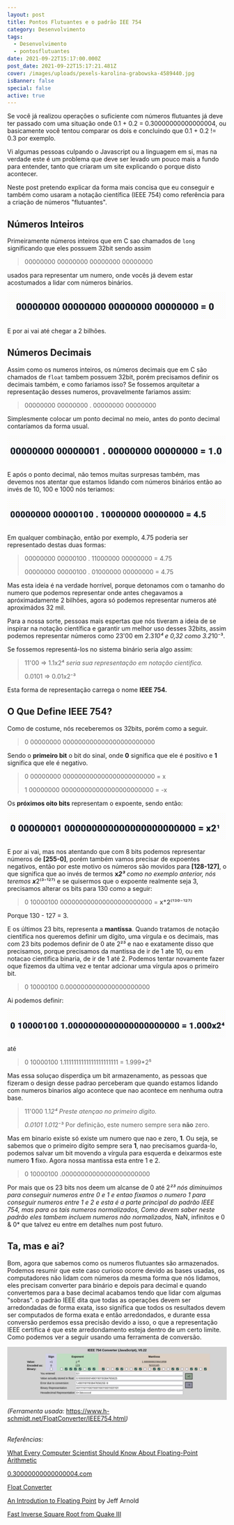 ```yaml
---
layout: post
title: Pontos Flutuantes e o padrão IEE 754
category: Desenvolvimento
tags:
  - Desenvolvimento
  - pontosflutuantes
date: 2021-09-22T15:17:00.000Z
post_date: 2021-09-22T15:17:21.481Z
cover: /images/uploads/pexels-karolina-grabowska-4589440.jpg
isBanner: false
special: false
active: true
---
```

Se você já realizou operações o suficiente com números flutuantes já deve ter passado com uma situação onde 0.1 + 0.2 = 0.30000000000000004, ou basicamente você tentou comparar os dois e concluindo que 0.1 + 0.2 != 0.3 por exemplo. 

Vi algumas pessoas culpando o Javascript ou a linguagem em si, mas na verdade este é um problema que deve ser levado um pouco mais a fundo para entender, tanto que criaram um site explicando o porque disto acontecer.

Neste post pretendo explicar da forma mais concisa que eu conseguir e também como usaram a notação científica (IEEE 754) como referência para a criação de números "flutuantes".

## Números Inteiros

Primeiramente números inteiros que em C sao chamados de `long` significando que eles possuem 32bit sendo assim

> 00000000 00000000 00000000 00000000

usados para representar um numero, onde vocês já devem estar acostumados a lidar com números binários.

![](/images/uploads/int.gif "Integers")

E por ai vai até chegar a 2 bilhões.

## Números Decimais

Assim como os numeros inteiros, os números decimais que em C são chamados de `float` tambem possuem 32bit, porém precisamos definir os decimais também, e como fariamos isso? Se fossemos arquitetar a representação desses numeros, provavelmente fariamos assim:

> 00000000 00000000 . 00000000 00000000

Simplesmente colocar um ponto decimal no meio, antes do ponto decimal contaríamos da forma usual.

![](/images/uploads/render.gif "Point in the middle approach")

E após o ponto decimal, não temos muitas surpresas também, mas devemos nos atentar que estamos lidando com números binários então ao invés de 10, 100 e 1000 nós teriamos:

![](/images/uploads/render-half.gif "Integer halfs the gross way")

Em qualquer combinação, então por exemplo, 4.75 poderia ser representado destas duas formas:

> 00000000 00000100 . 11000000 00000000 = 4.75
>
> 00000000 00000100 . 01000000 00000000 = 4.75

Mas esta ideia é na verdade horrível, porque detonamos com o tamanho do numero que podemos representar onde antes chegavamos a apróximadamente 2 bilhões, agora só podemos representar numeros até aproximádos 32 mil.

Para a nossa sorte, pessoas mais espertas que nós tiveram a ideia de se inspirar na notação científica e garantir um melhor uso desses 32bits, assim podemos representar números como 23'00 em 2.3*10⁴ e 0,32 como 3.2*10⁻³.

Se fossemos representá-los no sistema binário seria algo assim:

> 11'00 => 1.1x2⁴ *seria sua representação em notação cientifica.*
>
> 0.0101 => 0.01x2⁻³

Esta forma de representação carrega o nome **IEEE 754.**

## O Que Define IEEE 754?

Como de costume, nós receberemos os 32bits, porém como a seguir.

> 0 00000000 000000000000000000000000

Sendo o **primeiro bit** o bit do sinal, onde **0** significa que ele é positivo e **1** significa que ele é negativo.

> 0 00000000 000000000000000000000000 = x
>
> 1 00000000 000000000000000000000000 = -x

Os **próximos oito bits** representam o expoente, sendo então:

![](/images/uploads/ieee-exponents.gif "IEEE Exponents")

E por ai vai, mas nos atentando que com 8 bits podemos representar números de **\[255-0]**, porém também vamos precisar de expoentes negativos, então por este motivo os números são movidos para **\[128-127]**, o que significa que ao invés de termos **x*2³*** *como no exemplo anterior, nós teremos **x***2⁽³⁻¹²⁷⁾ e se quisermos que o expoente realmente seja 3, precisamos alterar os bits para 130 como a seguir:

> 0 10000100 000000000000000000000000 = **x*2⁽¹³⁰⁻¹²⁷⁾**

Porque 130 - 127 = 3.

E os últimos 23 bits, representa a **mantissa**. Quando tratamos de notação científica nos queremos definir um dígito, uma vírgula e os decimais, mas com 23 bits podemos definir de 0 ate 2²³ e nao e exatamente disso que precisamos, porque precisamos da mantissa de ir de 1 ate 10, ou em notacao cientifica binaria, de ir de 1 até 2. Podemos tentar novamente fazer oque fizemos da ultima vez e tentar adcionar uma vírgula apos o primeiro bit.

> 0 10000100 0.0000000000000000000000

Ai podemos definir:


![](/images/uploads/ieee754.gif "IEE754 walkthrough.")

até

> 0 10000100 1.1111111111111111111111 = 1.999*2⁵

Mas essa soluçao disperdiça um bit armazenamento, as pessoas que fizeram o design desse padrao perceberam que quando estamos lidando com numeros binarios algo acontece que nao acontece em nenhuma outra base.

> 11'000   1.1*2⁴ Preste atençao no primeiro digito.*
>
> *0.0101   1.01*2⁻³ Por definição, este numero sempre sera **não** zero.

Mas em binario existe só existe um numero que nao e zero, **1**. Ou seja, se sabemos que o primeiro dígito sempre sera **1**, nao precisamos guarda-lo, podemos salvar um bit movendo a vírgula para esquerda e deixarmos este numero **1** fixo. Agora nossa mantissa esta entre 1 e 2.

> 0 10000100 .00000000000000000000000

Por mais que os 23 bits nos deem um alcanse de 0 até 2*²³ nós diminuimos para conseguir numeros entre 0 e 1 e entao fixamos o numero 1 para conseguir numeros entre 1 e 2 e esta é a parte principal do padrão IEEE 754, mas para os tais numeros normalizados, Como devem saber neste padrão eles tambem incluem numeros não normalizados,* NaN, infinitos e 0 & 0* que talvez eu entre em detalhes num post futuro.

## Ta, mas e ai?

Bom, agora que sabemos como os numeros flutuantes são armazenados. Podemos resumir que este caso curioso ocorre devido as bases usadas, os computadores não lidam com números da mesma forma que nós lidamos, eles precisam converter para binário e depois para decimal e quando convertemos para a base decimal acabamos tendo que lidar com algumas "sobras". o padrão IEEE dita que todas as operações devem ser arredondadas de forma exata, isso significa que todos os resultados devem ser computados de forma exata e então arredondados, e durante essa conversão perdemos essa precisão devido a isso, o que a representação IEEE certifica é que este arredondamento esteja dentro de um certo limite.\
Como podemos ver a seguir usando uma ferramenta de conversão.

![Conversão de numeros float.](/images/uploads/floating_point_converter.png "Tool Used: https://www.h-schmidt.net/FloatConverter/IEEE754.html")

*(Ferramenta usada:* <https://www.h-schmidt.net/FloatConverter/IEEE754.html>*)*

\
*Referências:*

[What Every Computer Scientist Should Know About Floating-Point Arithmetic](http://docs.oracle.com/cd/E19957-01/806-3568/ncg_goldberg.html)

[0.30000000000000004.com](https://0.30000000000000004.com/)

[Float Converter](<  https://www.h-schmidt.net/FloatConverter/IEEE754.html>)

[An Introdution to Floating Point](https://indico.cern.ch/event/626147/attachments/1456066/2247140/FloatingPoint.Handout.pdf) by Jeff Arnold

[Fast Inverse Square Root from Quake III](https://youtu.be/p8u_k2LIZyo?t=258)
